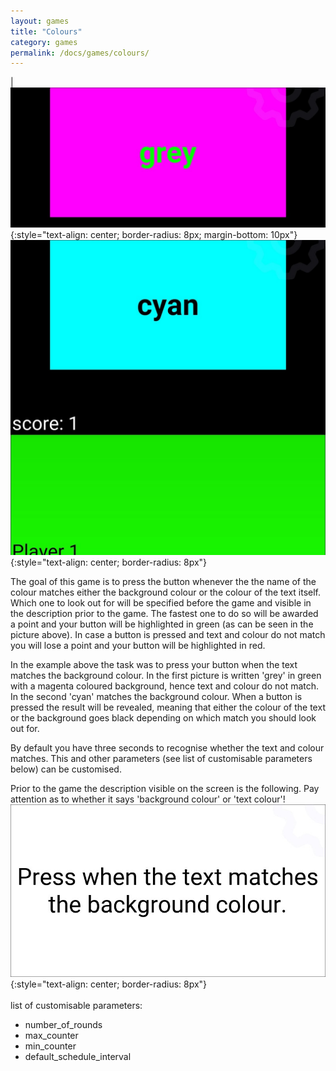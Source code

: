 ```yaml
---
layout: games
title: "Colours"
category: games
permalink: /docs/games/colours/
---
```


|![](/assets/img/g_colours0.jpg){:style="text-align: center; border-radius: 8px; margin-bottom: 10px"}![](/assets/img/g_colours1.jpg){:style="text-align: center; border-radius: 8px"}

The goal of this game is to press the button whenever the the name of the colour matches either the background colour or the colour of the text itself. Which one to look out for will be specified before the game and visible in the description prior to the game. The fastest one to do so will be awarded a point and your button will be highlighted in green (as can be seen in the picture above). In case a button is pressed and text and colour do not match you will lose a point and your button will be highlighted in red.

In the example above the task was to press your button when the text matches the background colour. In the first picture is written 'grey' in green with a magenta coloured background, hence text and colour do not match. In the second 'cyan' matches the background colour. When a button is pressed the result will be revealed, meaning that either the colour of the text or the background goes black depending on which match you should look out for.

By default you have three seconds to recognise whether the text and colour matches. This and other parameters (see list of customisable parameters below) can be customised.

Prior to the game the description visible on the screen is the following. Pay attention as to whether it says 'background colour' or 'text colour'!
![](/assets/img/d_colours0.jpg){:style="text-align: center; border-radius: 8px"}
<br>
<br>
list of customisable parameters:
- number_of_rounds
- max_counter
- min_counter
- default_schedule_interval
